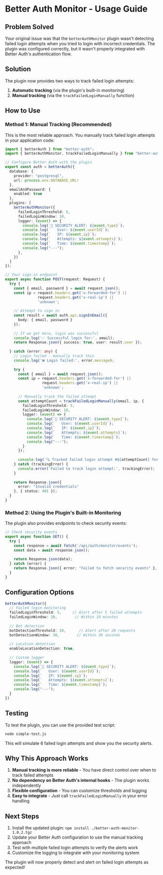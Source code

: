# Better Auth Monitor - Usage Guide

## Problem Solved

Your original issue was that the `betterAuthMonitor` plugin wasn't detecting failed login attempts when you tried to login with incorrect credentials. The plugin was configured correctly, but it wasn't properly integrated with Better Auth's authentication flow.

## Solution

The plugin now provides two ways to track failed login attempts:

1. **Automatic tracking** (via the plugin's built-in monitoring)
2. **Manual tracking** (via the `trackFailedLoginManually` function)

## How to Use

### Method 1: Manual Tracking (Recommended)

This is the most reliable approach. You manually track failed login attempts in your application code:

```typescript
import { betterAuth } from "better-auth";
import { betterAuthMonitor, trackFailedLoginManually } from "better-auth-monitor";

// Configure Better Auth with the plugin
export const auth = betterAuth({
  database: {
    provider: "postgresql",
    url: process.env.DATABASE_URL!
  },
  emailAndPassword: {
    enabled: true
  },
  plugins: [
    betterAuthMonitor({
      failedLoginThreshold: 5,
      failedLoginWindow: 10,
      logger: (event) => {
        console.log(`🚨 SECURITY ALERT: ${event.type}`);
        console.log(`   User: ${event.userId}`);
        console.log(`   IP: ${event.ip}`);
        console.log(`   Attempts: ${event.attempts}`);
        console.log(`   Time: ${event.timestamp}`);
        console.log("---");
      },
    })
  ]
});

// Your sign-in endpoint
export async function POST(request: Request) {
  try {
    const { email, password } = await request.json();
    const ip = request.headers.get('x-forwarded-for') || 
               request.headers.get('x-real-ip') || 
               'unknown';
    
    // Attempt to sign in
    const result = await auth.api.signInEmail({
      body: { email, password }
    });
    
    // If we get here, login was successful
    console.log('✅ Successful login for:', email);
    return Response.json({ success: true, user: result.user });
    
  } catch (error: any) {
    // Login failed - manually track this
    console.log('❌ Login failed:', error.message);
    
    try {
      const { email } = await request.json();
      const ip = request.headers.get('x-forwarded-for') || 
                 request.headers.get('x-real-ip') || 
                 'unknown';
      
      // Manually track the failed attempt
      const attemptCount = trackFailedLoginManually(email, ip, {
        failedLoginThreshold: 5,
        failedLoginWindow: 10,
        logger: (event) => {
          console.log(`🚨 SECURITY ALERT: ${event.type}`);
          console.log(`   User: ${event.userId}`);
          console.log(`   IP: ${event.ip}`);
          console.log(`   Attempts: ${event.attempts}`);
          console.log(`   Time: ${event.timestamp}`);
          console.log("---");
        }
      });
      
      console.log(`🔍 Tracked failed login attempt #${attemptCount} for ${email}`);
    } catch (trackingError) {
      console.error('Failed to track login attempt:', trackingError);
    }
    
    return Response.json({ 
      error: "Invalid credentials" 
    }, { status: 401 });
  }
}
```

### Method 2: Using the Plugin's Built-in Monitoring

The plugin also provides endpoints to check security events:

```typescript
// Check security events
export async function GET() {
  try {
    const response = await fetch('/api/auth/monitor/events');
    const data = await response.json();
    
    return Response.json(data);
  } catch (error) {
    return Response.json({ error: "Failed to fetch security events" }, { status: 500 });
  }
}
```

## Configuration Options

```typescript
betterAuthMonitor({
  // Failed login monitoring
  failedLoginThreshold: 5,     // Alert after 5 failed attempts
  failedLoginWindow: 10,        // Within 10 minutes
  
  // Bot detection
  botDetectionThreshold: 20,      // Alert after 20 requests
  botDetectionWindow: 30,        // Within 30 seconds
  
  // Location detection
  enableLocationDetection: true,
  
  // Custom logger
  logger: (event) => {
    console.log(`🚨 SECURITY ALERT: ${event.type}`);
    console.log(`   User: ${event.userId}`);
    console.log(`   IP: ${event.ip}`);
    console.log(`   Attempts: ${event.attempts}`);
    console.log(`   Time: ${event.timestamp}`);
    console.log("---");
  }
})
```

## Testing

To test the plugin, you can use the provided test script:

```bash
node simple-test.js
```

This will simulate 6 failed login attempts and show you the security alerts.

## Why This Approach Works

1. **Manual tracking is more reliable** - You have direct control over when to track failed attempts
2. **No dependency on Better Auth's internal hooks** - The plugin works independently
3. **Flexible configuration** - You can customize thresholds and logging
4. **Easy to integrate** - Just call `trackFailedLoginManually` in your error handling

## Next Steps

1. Install the updated plugin: `npm install ./better-auth-monitor-1.0.2.tgz`
2. Update your Better Auth configuration to use the manual tracking approach
3. Test with multiple failed login attempts to verify the alerts work
4. Customize the logging to integrate with your monitoring system

The plugin will now properly detect and alert on failed login attempts as expected!
